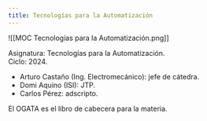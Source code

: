 ```yaml
---
title: Tecnologías para la Automatización
---
```


![[MOC Tecnologías para la Automatización.png]]

Asignatura: Tecnologías para la Automatización. \
Ciclo: 2024.

- Arturo Castaño (Ing. Electromecánico): jefe de cátedra.
- Domi Aquino (ISI): JTP.
- Carlos Pérez: adscripto.

El OGATA es el libro de cabecera para la materia.
